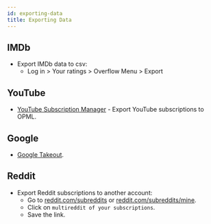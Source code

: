 ```yaml
---
id: exporting-data
title: Exporting Data
---
```


## IMDb
- Export IMDb data to csv:
  - Log in > Your ratings > Overflow Menu > Export

## YouTube
- [YouTube Subscription Manager](https://youtube.com/subscription_manager) - Export YouTube subscriptions to OPML.

## Google
- [Google Takeout](https://takeout.google.com/).

## Reddit
- Export Reddit subscriptions to another account:
  - Go to [reddit.com/subreddits](https://reddit.com/subreddits) or [reddit.com/subreddits/mine](https://reddit.com/subreddits/mine).
  - Click on `multireddit of your subscriptions`.
  - Save the link.
